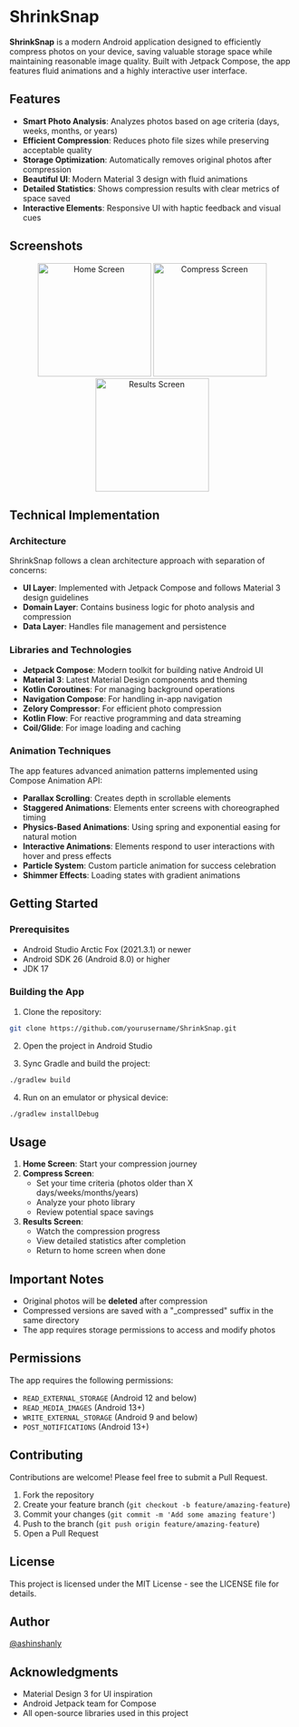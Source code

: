 # ShrinkSnap

**ShrinkSnap** is a modern Android application designed to efficiently compress photos on your device, saving valuable storage space while maintaining reasonable image quality. Built with Jetpack Compose, the app features fluid animations and a highly interactive user interface.

## Features

- **Smart Photo Analysis**: Analyzes photos based on age criteria (days, weeks, months, or years)
- **Efficient Compression**: Reduces photo file sizes while preserving acceptable quality
- **Storage Optimization**: Automatically removes original photos after compression
- **Beautiful UI**: Modern Material 3 design with fluid animations
- **Detailed Statistics**: Shows compression results with clear metrics of space saved
- **Interactive Elements**: Responsive UI with haptic feedback and visual cues

## Screenshots

<p align="center">
  <img src="screenshots/home_screen.png" width="200" alt="Home Screen"/>
  <img src="screenshots/compress_screen.png" width="200" alt="Compress Screen"/>
  <img src="screenshots/results_screen.png" width="200" alt="Results Screen"/>
</p>

## Technical Implementation

### Architecture

ShrinkSnap follows a clean architecture approach with separation of concerns:

- **UI Layer**: Implemented with Jetpack Compose and follows Material 3 design guidelines
- **Domain Layer**: Contains business logic for photo analysis and compression
- **Data Layer**: Handles file management and persistence

### Libraries and Technologies

- **Jetpack Compose**: Modern toolkit for building native Android UI
- **Material 3**: Latest Material Design components and theming
- **Kotlin Coroutines**: For managing background operations
- **Navigation Compose**: For handling in-app navigation
- **Zelory Compressor**: For efficient photo compression
- **Kotlin Flow**: For reactive programming and data streaming
- **Coil/Glide**: For image loading and caching

### Animation Techniques

The app features advanced animation patterns implemented using Compose Animation API:

- **Parallax Scrolling**: Creates depth in scrollable elements
- **Staggered Animations**: Elements enter screens with choreographed timing
- **Physics-Based Animations**: Using spring and exponential easing for natural motion
- **Interactive Animations**: Elements respond to user interactions with hover and press effects
- **Particle System**: Custom particle animation for success celebration
- **Shimmer Effects**: Loading states with gradient animations

## Getting Started

### Prerequisites

- Android Studio Arctic Fox (2021.3.1) or newer
- Android SDK 26 (Android 8.0) or higher
- JDK 17

### Building the App

1. Clone the repository:
```bash
git clone https://github.com/yourusername/ShrinkSnap.git
```

2. Open the project in Android Studio

3. Sync Gradle and build the project:
```bash
./gradlew build
```

4. Run on an emulator or physical device:
```bash
./gradlew installDebug
```

## Usage

1. **Home Screen**: Start your compression journey
2. **Compress Screen**: 
   - Set your time criteria (photos older than X days/weeks/months/years)
   - Analyze your photo library
   - Review potential space savings
3. **Results Screen**:
   - Watch the compression progress
   - View detailed statistics after completion
   - Return to home screen when done

## Important Notes

- Original photos will be **deleted** after compression
- Compressed versions are saved with a "_compressed" suffix in the same directory
- The app requires storage permissions to access and modify photos

## Permissions

The app requires the following permissions:

- `READ_EXTERNAL_STORAGE` (Android 12 and below)
- `READ_MEDIA_IMAGES` (Android 13+)
- `WRITE_EXTERNAL_STORAGE` (Android 9 and below)
- `POST_NOTIFICATIONS` (Android 13+)

## Contributing

Contributions are welcome! Please feel free to submit a Pull Request.

1. Fork the repository
2. Create your feature branch (`git checkout -b feature/amazing-feature`)
3. Commit your changes (`git commit -m 'Add some amazing feature'`)
4. Push to the branch (`git push origin feature/amazing-feature`)
5. Open a Pull Request

## License

This project is licensed under the MIT License - see the LICENSE file for details.

## Author

[@ashinshanly](https://github.com/ashinshanly)

## Acknowledgments

- Material Design 3 for UI inspiration
- Android Jetpack team for Compose
- All open-source libraries used in this project 

